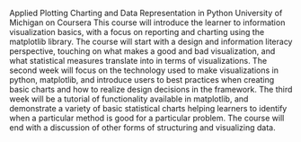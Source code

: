 Applied Plotting Charting and Data Representation in Python
University of Michigan on Coursera
This course will introduce the learner to information visualization basics, with a focus on reporting and charting using the matplotlib library. 
The course will start with a design and information literacy perspective, touching on what makes a good and bad visualization, and what statistical measures translate into in terms of visualizations. 
The second week will focus on the technology used to make visualizations in python, matplotlib, and introduce users to best practices when creating basic charts and how to realize design decisions in the framework. The third week will be a tutorial of functionality available in matplotlib, and demonstrate a variety of basic statistical charts helping learners to identify when a particular method is good for a particular problem. 
The course will end with a discussion of other forms of structuring and visualizing data.
